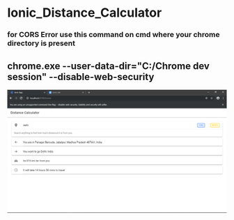 # Ionic_Distance_Calculator 

### for CORS Error use this command on cmd where your chrome directory is present
##  chrome.exe --user-data-dir="C:/Chrome dev session" --disable-web-security

![alt text](https://github.com/Lavkushwaha/Ionic_Distance_Calculator/blob/master/Screenshot%20(11).png)